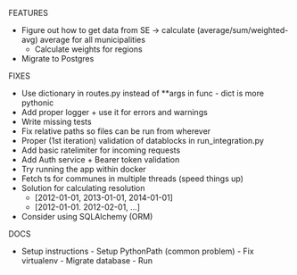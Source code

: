 FEATURES
- Figure out how to get data from SE -> calculate (average/sum/weighted-avg) average for all municipalities
  - Calculate weights for regions
- Migrate to Postgres 


FIXES
- Use dictionary in routes.py instead of **args in func - dict is more pythonic
- Add proper logger + use it for errors and warnings
- Write missing tests
- Fix relative paths so files can be run from wherever
- Proper (1st iteration) validation of datablocks in run_integration.py
- Add basic ratelimiter for incoming requests
- Add Auth service + Bearer token validation
- Try running the app within docker
- Fetch ts for communes in multiple threads (speed things up)  
- Solution for calculating resolution
    - [2012-01-01, 2013-01-01, 2014-01-01]
    - [2012-01-01. 2012-02-01, ...]
- Consider using SQLAlchemy (ORM)

DOCS
- Setup instructions
      - Setup PythonPath (common problem)
      - Fix virtualenv 
      - Migrate database
      - Run 
